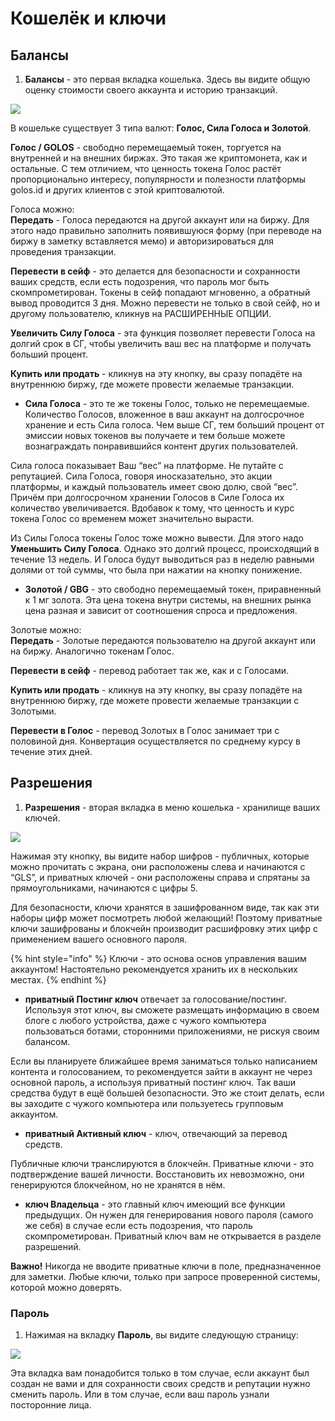 # Кошелёк и ключи

## Балансы <a id="&#x431;&#x430;&#x43B;&#x430;&#x43D;&#x441;&#x44B;"></a>

1. **Балансы** - это первая вкладка кошелька. Здесь вы видите общую оценку стоимости своего аккаунта и историю транзакций.

![](https://s19.postimg.cc/qvrw5py37/image.png)

В кошельке существует 3 типа валют: **Голос, Сила Голоса и Золотой**.

**Голос / GOLOS** - свободно перемещаемый токен, торгуется на внутренней и на внешних биржах. Это такая же криптомонета, как и остальные. С тем отличием, что ценность токена Голос растёт пропорционально интересу, популярности и полезности платформы golos.id и других клиентов с этой криптовалютой.

Голоса можно:  
**Передать** - Голоса передаются на другой аккаунт или на биржу. Для этого надо правильно заполнить появившуюся форму \(при переводе на биржу в заметку вставляется мемо\) и авторизироваться для проведения транзакции.

**Перевести в сейф** - это делается для безопасности и сохранности ваших средств, если есть подозрения, что пароль мог быть скомпрометирован. Токены в сейф попадают мгновенно, а обратный вывод проводится 3 дня. Можно перевести не только в свой сейф, но и другому пользователю, кликнув на РАСШИРЕННЫЕ ОПЦИИ.

**Увеличить Силу Голоса** - эта функция позволяет перевести Голоса на долгий срок в СГ, чтобы увеличить ваш вес на платформе и получать больший процент.

**Купить или продать** - кликнув на эту кнопку, вы сразу попадёте на внутреннюю биржу, где можете провести желаемые транзакции.

* **Сила Голоса** - это те же токены Голос, только не перемещаемые. Количество Голосов, вложенное в ваш аккаунт на долгосрочное хранение и есть Сила голоса. Чем выше СГ, тем больший процент от эмиссии новых токенов вы получаете и тем больше можете вознаграждать понравившийся контент других пользователей.

Сила голоса показывает Ваш “вес” на платформе. Не путайте с репутацией. Сила Голоса, говоря иносказательно, это акции платформы, и каждый пользователь имеет свою долю, свой “вес”. Причём при долгосрочном хранении Голосов в Силе Голоса их количество увеличивается. Вдобавок к тому, что ценность и курс токена Голос со временем может значительно вырасти.

Из Силы Голоса токены Голос тоже можно вывести. Для этого надо **Уменьшить Силу Голоса**. Однако это долгий процесс, происходящий в течение 13 недель. И Голоса будут выводиться раз в неделю равными долями от той суммы, что была при нажатии на кнопку понижение.

* **Золотой / GBG** - это свободно перемещаемый токен, приравненный к 1 мг золота. Эта цена токена внутри системы, на внешних рынка цена разная и зависит от соотношения спроса и предложения.

Золотые можно:  
**Передать** - Золотые передаются пользователю на другой аккаунт или на биржу. Аналогично токенам Голос.

**Перевести в сейф** - перевод работает так же, как и с Голосами.

**Купить или продать** - кликнув на эту кнопку, вы сразу попадёте на внутреннюю биржу, где можете провести желаемые транзакции с Золотыми.

**Перевести в Голос** - перевод Золотых в Голос занимает три с половиной дня. Конвертация осуществляется по среднему курсу в течение этих дней.

## Разрешения <a id="&#x440;&#x430;&#x437;&#x440;&#x435;&#x448;&#x435;&#x43D;&#x438;&#x44F;"></a>

1. **Разрешения** - вторая вкладка в меню кошелька - хранилище ваших ключей.

![](https://s19.postimg.cc/bobwld68j/image.png)

Нажимая эту кнопку, вы видите набор шифров - публичных, которые можно прочитать с экрана, они расположены слева и начинаются с “GLS”, и приватных ключей - они расположены справа и спрятаны за прямоугольниками, начинаются с цифры 5.

Для безопасности, ключи хранятся в зашифрованном виде, так как эти наборы цифр может посмотреть любой желающий! Поэтому приватные ключи зашифрованы и блокчейн производит расшифровку этих цифр с применением вашего основного пароля.

{% hint style="info" %}
Ключи - это основа основ управления вашим аккаунтом! Настоятельно рекомендуется хранить их в нескольких местах.
{% endhint %}

* **приватный Постинг ключ** отвечает за голосование/постинг. Используя этот ключ, вы сможете размещать информацию в своем блоге с любого устройства, даже с чужого компьютера пользоваться ботами, сторонними приложениями, не рискуя своим балансом.

Если вы планируете ближайшее время заниматься только написанием контента и голосованием, то рекомендуется зайти в аккаунт не через основной пароль, а используя приватный постинг ключ. Так ваши средства будут в ещё большей безопасности. Это же стоит делать, если вы заходите с чужого компьютера или пользуетесь групповым аккаунтом.

* **приватный Активный ключ** - ключ, отвечающий за перевод средств. 

Публичные ключи транслируются в блокчейн. Приватные ключи - это подтверждение вашей личности. Восстановить их невозможно, они генерируются блокчейном, но не хранятся в нём.

* **ключ Владельца** - это главный ключ имеющий все функции предыдущих. Он нужен для генерирования нового пароля \(самого же себя\) в случае если есть подозрения, что пароль скомпрометирован. Приватный ключ вам не открывается в разделе разрешений.

**Важно!** Никогда не вводите приватные ключи в поле, предназначенное для заметки. Любые ключи, только при запросе проверенной системы, которой можно доверять.

### Пароль <a id="&#x43F;&#x430;&#x440;&#x43E;&#x43B;&#x44C;"></a>

1. Нажимая на вкладку **Пароль**, вы видите следующую страницу:

![](https://s19.postimg.cc/6f4klezir/image.png)

Эта вкладка вам понадобится только в том случае, если аккаунт был создан не вами и для сохранности своих средств и репутации нужно сменить пароль. Или в том случае, если ваш пароль узнали посторонние лица.

